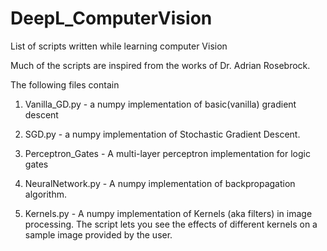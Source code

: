# DeepL_ComputerVision
List of scripts written while learning computer Vision

Much of the scripts are inspired from the works of Dr. Adrian Rosebrock. 

The following files contain

1. Vanilla_GD.py - a numpy implementation of basic(vanilla) gradient descent

2. SGD.py - a numpy implementation of Stochastic Gradient Descent. 

3. Perceptron_Gates - A multi-layer perceptron implementation for logic gates

4. NeuralNetwork.py - A numpy implementation of backpropagation algorithm. 

5. Kernels.py - A numpy implementation of Kernels (aka filters) in image processing. The script lets you see the effects of different kernels on a sample image provided by the user.

